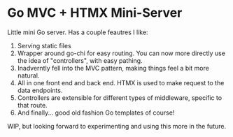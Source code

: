 # Go MVC + HTMX Mini-Server

Little mini Go server. Has a couple feautres I like:

1) Serving static files
2) Wrapper around go-chi for easy routing. You can now more directly use the idea of "controllers", with easy pathing.
3) Inadverntly fell into the MVC pattern, making things feel a bit more natural.
4) All in one front end and back end. HTMX is used to make request to the data endpoints.
5) Controllers are extensible for different types of middleware, specific to that route.
6) And finally... good old fashion Go templates of course!

WIP, but looking forward to experimenting and using this more in the future.

